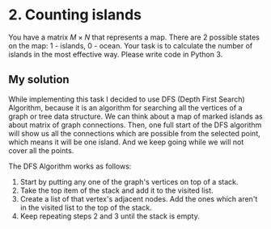 #  2. Counting islands

You have a matrix $M \times N$ that represents a map. There are $2$ possible states on the map: $1$ - islands, $0$ - ocean. 
Your task is to calculate the number of islands in the most effective way. Please write code in Python 3.

## My solution

While implementing this task I decided to use DFS (Depth First Search) Algorithm, because it is an algorithm for searching all the vertices of a graph or tree data structure. We can think about a map of marked islands as about matrix of graph connections. Then, one full start of the DFS algorithm will show us all the connections which are possible from the selected point, which means it will be one island. And we keep going while we will not cover all the points.

The DFS Algorithm works as follows:
1. Start by putting any one of the graph's vertices on top of a stack.
2. Take the top item of the stack and add it to the visited list.
3. Create a list of that vertex's adjacent nodes. Add the ones which aren't in the visited list to the top of the stack.
4. Keep repeating steps 2 and 3 until the stack is empty.
